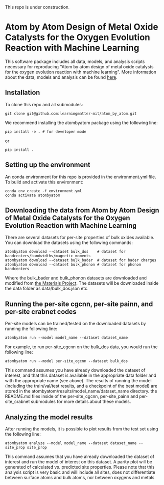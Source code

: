 This repo is under construction.

# Atom by Atom Design of Metal Oxide Catalysts for the Oxygen Evolution Reaction with Machine Learning

This software package includes all data, models, and analysis scripts necessary for reproducing "Atom by atom design of metal oxide catalysts for the oxygen evolution reaction with machine learning". More information about the data, models and analysis can be found [here](https://doi.org/10.48550/arXiv.2305.19930).


## Installation 

To clone this repo and all submodules:
```
git clone git@github.com:learningmatter-mit/atom_by_atom.git
```

We recommend installing the atombyatom package using the following line:
```
pip install -e . # for developer mode
```
or 
```
pip install . 
```

## Setting up the environment
An conda environment for this repo is provided in the environment.yml file. To build and activate this environment:
```
conda env create -f environment.yml
conda activate atombyatom
```
 

## Downloading the data from Atom by Atom Design of Metal Oxide Catalysts for the Oxygen Evolution Reaction with Machine Learning

There are several datasets for per-site properties of bulk oxides available. You can download the datasets using the following commands: 
```
atombyatom download --dataset bulk_dos    # dataset for bandcenters/bandwidths/magnetic moments
atombyatom download --dataset bulk_bader  # dataset for bader charges
atombyatom download --dataset bulk_phonon # dataset for phonon bandcenters
```

Where the bulk_bader and bulk_phonon datasets are downloaded and modified from [the Materials Project](https://doi.org/10.1063/1.4812323). The datasets will be downloaded inside the data folder as data/bulk_dos.json etc.

## Running the per-site cgcnn, per-site painn, and per-site crabnet codes

Per-site models can be trained/tested on the downloaded datasets by running the following line:
```
atombyatom run --model model_name --dataset dataset_name
```

For example, to run per-site_cgcnn on the bulk_dos data, you would run the following line:
```
atombyatom run --model per-site_cgcnn --dataset bulk_dos
```

This command assumes you have already downloaded the dataset of interest, and that this dataset is available in the appropriate data folder and with the appropriate name (see above). The results of running the model (including the train/val/test results, and a checkpoint of the best model) are stored in the atombyatom/results/model_name/dataset_name directory. the README.md files inside of the per-site_cgcnn, per-site_painn and per-site_crabnet submodules for more details about these models. 

## Analyzing the model results

After running the models, it is possible to plot results from the test set using the following line:
```
atombyatom analyze --model model_name --dataset dataset_name --site_prop site_prop
```
This command assumes that you have already downloaded the dataset of interest and run the model of interest on this dataset. A parity plot will be generated of calculated vs. predicted site properties. Please note that this analysis script is very basic and will include all sites, does not differentiate between surface atoms and bulk atoms, nor between oxygens and metals.

